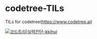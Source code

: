 # codetree-TILs
TILs for codetree(https://www.codetree.ai)


[![코드트리|실력진단-kkihui](https://banner.codetree.ai/v1/banner/kkihui)](https://www.codetree.ai/profiles/kkihui)
